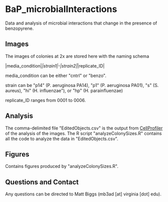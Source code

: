 # BaP_microbialInteractions
Data and analysis of microbial interactions that change in the presence of benzopyrene.

## Images
The images of colonies at 2x are stored here with the naming schema 

|media_condition|_|strain1|-|strain2|_|replicate_ID|

media_condition can be either "cntrl" or "benzo".

strain can be "p14" (P. aeruginosa PA14), "p1" (P. aeruginosa PA01), "s" (S. aureus), "hi" (H. influenzae"), or "hp" (H. parainfluenzae)

replicate_ID ranges from 0001 to 0006.

## Analysis
The comma-delimited file "EditedObjects.csv" is the output from [CellProfiler](http://cellprofiler.org/) of the analysis of the images. 
The R script "analyzeColonySizes.R" contains all the code to analyze the data in "EditedObjects.csv".

## Figures
Contains figures produced by "analyzeColonySizes.R".

## Questions and Contact
Any questions can be directed to Matt Biggs (mb3ad [at] virginia [dot] edu).

